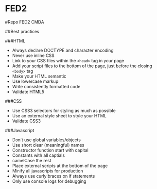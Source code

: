 FED2
====

#Repo FED2 CMDA

##Best practices

###HTML

- Always declare DOCTYPE and character encoding
- Never use inline CSS
- Link to your CSS files within the ```<head>``` tag in your page
- Add your script files to the bottom of the page, just before the closing ```<body>``` tag
- Make your HTML semantic
- Use lowercase markup
- Write consistently formatted code
- Validate HTML5

###CSS

- Use CSS3 selectors for styling as much as possible
- Use an external style sheet to style your HTML
- Validate CSS3


###Javascript

- Don't use global variables/objects
- Use short clear (meaningful) names
- Constructor function start with capital
- Constants with all captials
- camelCase the rest
- Place external scripts at the bottom of the page
- Minify all javascripts for production
- Always use curly braces on if statements
- Only use console logs for debugging